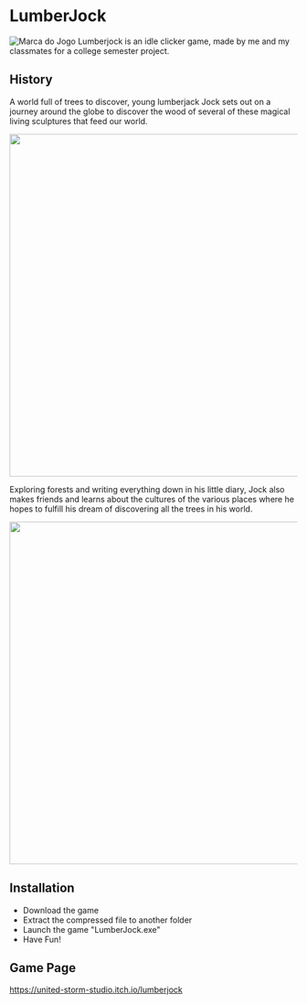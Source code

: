 # LumberJock
![Marca do Jogo](https://github.com/user-attachments/assets/51a23bd7-4457-4ab5-b59f-d93758c61f93)
Lumberjock is an idle clicker game, made by me and my classmates for a college semester project.

## History

A world full of trees to discover, young lumberjack Jock sets out on a journey around the globe to discover the wood of several of these magical living sculptures that feed our world. 

<p align="center">
  <img src="https://github.com/user-attachments/assets/11f8f5f3-2e95-49fb-9ed2-87aa5d5f7a0c" width="600px">
</p>

Exploring forests and writing everything down in his little diary, Jock also makes friends and learns about the cultures of the various places where he hopes to fulfill his dream of discovering all the trees in his world.

<p align="center">
  <img src="https://github.com/user-attachments/assets/5524e692-d356-47b4-b712-9c9a90dda5ec" width="600px">
</p>

## Installation
- Download the game
- Extract the compressed file to another folder
- Launch the game "LumberJock.exe"
- Have Fun!

## Game Page
https://united-storm-studio.itch.io/lumberjock

